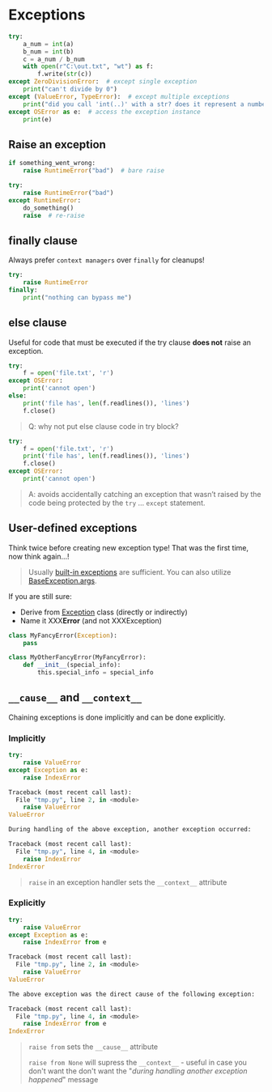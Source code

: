# Exceptions
```python
try:
	a_num = int(a)
	b_num = int(b)
	c = a_num / b_num
	with open(r"C:\out.txt", "wt") as f:
		f.write(str(c))
except ZeroDivisionError:  # except single exception
	print("can't divide by 0")
except (ValueError, TypeError):  # except multiple exceptions
	print("did you call 'int(..)' with a str? does it represent a number?")
except OSError as e:  # access the exception instance
	print(e)
```
## Raise an exception
```python
if something_went_wrong:
	raise RuntimeError("bad")  # bare raise
```
```python
try:
	raise RuntimeError("bad")
except RuntimeError:
	do_something()
	raise  # re-raise
```
## finally clause
Always prefer ```context managers``` over ```finally``` for cleanups!
```python
try:
	raise RuntimeError
finally:
	print("nothing can bypass me")
```

## else clause
Useful for code that must be executed if the try clause **does not** raise an exception.
```python
try:
	f = open('file.txt', 'r')
except OSError:
    print('cannot open')
else:
    print('file has', len(f.readlines()), 'lines')
    f.close()
```

> Q: why not put else clause code in try block?

```python
try:
	f = open('file.txt', 'r')
	print('file has', len(f.readlines()), 'lines')
    f.close()
except OSError:
    print('cannot open')
```

> A: avoids accidentally catching an exception that wasn’t raised by the code being protected by the `try` … `except` statement.
## User-defined exceptions
Think twice before creating new exception type!
That was the first time, now think again...!
> Usually [built-in exceptions](https://docs.python.org/3/library/exceptions.html#exception-hierarchy) are sufficient.
> You can also utilize [BaseException.args](https://docs.python.org/3/library/exceptions.html#BaseException.args).

If you are still sure:
- Derive from [Exception](https://docs.python.org/3/library/exceptions.html#Exception) class (directly or indirectly)
- Name it XXX**Error** (and not XXXException)
```python
class MyFancyError(Exception):
	pass

class MyOtherFancyError(MyFancyError):
	def __init__(special_info):
		this.special_info = special_info
```
## ```__cause__``` and ```__context__```
Chaining exceptions is done implicitly and can be done explicitly.
### Implicitly
```python
try:
    raise ValueError
except Exception as e:
    raise IndexError
```
```python
Traceback (most recent call last):
  File "tmp.py", line 2, in <module>
    raise ValueError
ValueError

During handling of the above exception, another exception occurred:

Traceback (most recent call last):
  File "tmp.py", line 4, in <module>
    raise IndexError
IndexError
```

> ```raise``` in an exception handler sets the ```__context__``` attribute

### Explicitly
```python
try:
    raise ValueError
except Exception as e:
    raise IndexError from e
```
```python
Traceback (most recent call last):
  File "tmp.py", line 2, in <module>
    raise ValueError
ValueError

The above exception was the direct cause of the following exception:

Traceback (most recent call last):
  File "tmp.py", line 4, in <module>
    raise IndexError from e
IndexError
```

> ```raise from``` sets the ```__cause__``` attribute
> 
> ```raise from None``` will supress the ```__context__``` - useful in case you don't want the don't want the "_during handling another exception happened_" message

<!--stackedit_data:
eyJoaXN0b3J5IjpbMTQ2MzM1MTQyNCw2NTk5MjczMjMsLTk3Mj
k0ODAzMCwtNjczMjIyNzUxLDE5Mzg4MjYyOTYsLTE2NzU0MjI3
MzVdfQ==
-->